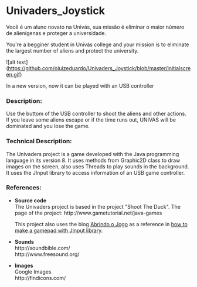 # Univaders_Joystick
Você é um aluno novato na Univás, sua missão é eliminar o maior número de alienígenas e proteger a universidade.

You're a begginer student in Univás college and your mission is to eliminate the largest number of aliens and protect the university.

![alt text] (https://github.com/oluizeduardo/Univaders_Joystick/blob/master/initialscreen.gif)

In a new version, now it can be played with an USB controller

<h3>Description:</h3>
Use the buttom of the USB controller to shoot the aliens and other actions. 
If you leave some aliens escape or if the time runs out, UNIVAS will be dominated and you lose the game.
<p>

<h3>Technical Description:</h3>
The Univaders project is a game developed with the Java programming language in its version 8.
It uses methods from Graphic2D class to draw images on the screen, also uses Threads to play sounds in the background.
It uses the JInput library to access information of an USB game controller.
<p>

<h3>References:</h3>
<ul>
<li><b>Source code</b></li>
The Univaders project is based in the project "Shoot The Duck".
The page of the project: http://www.gametutorial.net/java-games
<p>
This project also uses the blog <a href="http://abrindoojogo.com.br/">Abrindo o Jogo</a> 
as a reference in <a href="http://abrindoojogo.com.br/joypad-no-java-com-jinput">how to make a gamepad with JInput library</a>.

<li><b>Sounds</b></li>
http://soundbible.com/  <br>
http://www.freesound.org/
<p>

<li><b>Images</b></li>
Google Images  <br>
http://findicons.com/
</ul>
